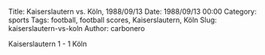 Title: Kaiserslautern vs. Köln, 1988/09/13
Date: 1988/09/13 00:00
Category: sports
Tags: football, football scores, Kaiserslautern, Köln
Slug: kaiserslautern-vs-koln
Author: carbonero


Kaiserslautern 1 - 1 Köln
